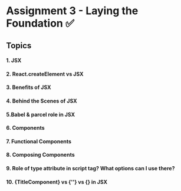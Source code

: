 # Assignment 3 - Laying the Foundation ✅

## Topics

#### 1. JSX


#### 2. React.createElement vs JSX


#### 3. Benefits of JSX


#### 4. Behind the Scenes of JSX


#### 5.Babel & parcel role in JSX


#### 6. Components


#### 7. Functional Components


#### 8. Composing Components

#### 9. Role of type attribute in script tag? What options can I use there?

#### 10. {TitleComponent} vs {'<TitleComponent/>'} vs {<TitleComponent></TitleComponent>} in JSX